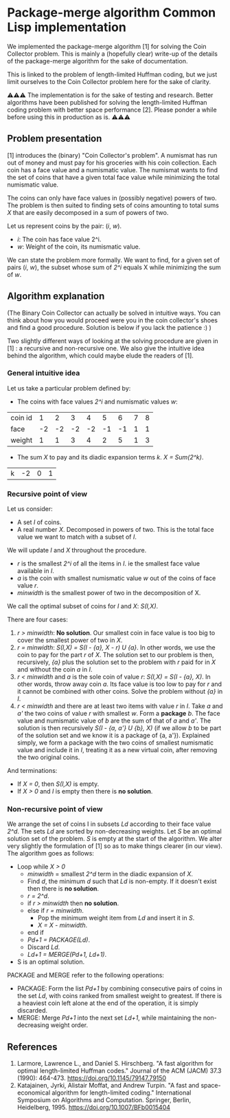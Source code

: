 # Package-merge algorithm Common Lisp implementation
We implemented the package-merge algorithm [1] for solving the Coin Collector 
problem. This is mainly a (hopefully clear) write-up
of the details of the package-merge algorithm for the sake of documentation.

This is linked to the problem of length-limited Huffman coding, but we just
limit ourselves to the Coin Collector problem here for the sake of clarity.

⚠⚠⚠ The implementation is for the sake of testing and research. Better
algorithms have been published for solving the length-limited Huffman coding
problem with better space performance [2]. Please ponder a while before using
this in production as is. ⚠⚠⚠

## Problem presentation
[1] introduces the (binary) "Coin Collector's problem". A numismat has run out
of money and must pay for his groceries with his coin collection. Each coin has
a face value and a numismatic value. The numismat wants to find the set of coins
that have a given total face value while minimizing the total numismatic value.

The coins can only have face values in (possibly negative) powers of two. The
problem is then suited to finding sets of coins amounting to total sums _X_ that
are easily decomposed in a sum of powers of two.

Let us represent coins by the pair: (_i_, _w_).
* _i_: The coin has face value 2^i.
* _w_: Weight of the coin, its numismatic value.

We can state the problem more formally. We want to find, for a given set of
pairs (_i_, _w_), the subset whose sum of _2^i_ equals X while minimizing the
sum of _w_.

## Algorithm explanation
(The Binary Coin Collector can actually be solved in intuitive ways. You can
think about how you would proceed were you in the coin collector's shoes and
find a good procedure. Solution is below if you lack the patience :) )

Two slightly different ways of looking at the solving procedure are given in [1]
: a recursive and non-recursive one. We also give the intuitive idea behind the
algorithm, which could maybe elude the readers of [1].

### General intuitive idea
Let us take a particular problem defined by:
* The coins with face values _2^i_ and numismatic values _w_:

| | | | | | | | | |
| ------- | --- | --- | --- | --- | --- | --- | --- | --- |
| coin id | 1  | 2  | 3  | 4  | 5  | 6  | 7 | 8 |
| face    | -2 | -2 | -2 | -2 | -1 | -1 | 1 | 1 |
| weight  | 1  | 1  | 3  | 4  | 2  | 5  | 1 | 3 |

* The sum _X_ to pay and its diadic expansion terms _k_. _X = Sum(2^k)_.

| | | | |
| --- | --- | --- | --- |
| k | -2 | 0 | 1 |

### Recursive point of view
Let us consider:
* A set _I_ of coins.
* A real number _X_. Decomposed in powers of two. This is the total face value
we want to match with a subset of _I_.

We will update _I_ and _X_ throughout the procedure.
* _r_ is the smallest _2^i_ of all the items in _I_. ie the smallest face value
available in _I_.
* _a_ is the coin with smallest numismatic value _w_ out of the coins of face 
value _r_.
* _minwidth_ is the smallest power of two in the decomposition of X.

We call the optimal subset of coins for _I_ and _X_: _S(I,X)_.

There are four cases:
1. _r > minwidth_: **No solution**. Our smallest coin in face value is too big
to cover the smallest power of two in _X_.
1. _r = minwidth_: _S(I,X) = S(I - {a}, X - r) U {a}_. In other words, we use
the coin to pay for the part _r_ of _X_. The solution set to our problem is
then, recursively, _{a}_ plus the solution set to the problem with _r_ paid for 
in _X_ and without the coin _a_ in _I_.
1. _r < minwidth_ and _a_ is the sole coin of value _r_: 
_S(I,X) = S(I - {a}, X)_. In other words, throw away coin _a_. Its face value is
too low to pay for _r_ and it cannot be combined with other coins. Solve the
problem without _{a}_ in _I_.
1. _r < minwidth_ and there are at least two items with value _r_ in _I_. Take
_a_ and _a'_ the two coins of value _r_ with smallest _w_. Form a **package**
_b_. The face value and numismatic value of _b_ are the sum of that of _a_ and
_a'_. The solution is then recursively _S(I - {a, a'} U {b}, X)_ (if we allow
_b_ to be part of the solution set and we know it is a package of {a, a'}).
Explained simply, we form a package with the two coins of smallest numismatic
value and include it in _I_, treating it as a new virtual coin, after removing 
the two original coins.

And terminations:
* If _X = 0_, then _S(I,X)_ is empty.
* If _X > 0_ and _I_ is empty then there is **no solution**.

### Non-recursive point of view
We arrange the set of coins I in subsets _Ld_ according to their face value
_2^d_. The sets _Ld_ are sorted by non-decreasing weights. Let _S_ be an optimal
solution set of the problem. _S_ is empty at the start of the algorithm.
We alter very slightly the formulation of [1] so as
to make things clearer (in our view).
The algorithm goes as follows:

* Loop while _X > 0_
  * _minwidth_ = smallest _2^d_ term in the diadic expansion of _X_.
  * Find _d_, the minimum _d_ such that _Ld_ is non-empty. If it doesn't exist 
then there is **no solution**.
  * _r = 2^d_.
  * if _r > minwidth_ then **no solution**.
  * else if _r = minwidth_.
    * Pop the minimum weight item from _Ld_ and insert it in _S_.
    * _X = X - minwidth_.
  * end if
  * _Pd+1 = PACKAGE(Ld)_.
  * Discard _Ld_.
  * _Ld+1 = MERGE(Pd+1, Ld+1)_.
* S is an optimal solution.

PACKAGE and MERGE refer to the following operations:
  * PACKAGE: Form the list _Pd+1_ by combining consecutive pairs of coins in the
set _Ld_, with coins ranked from smallest weight to greatest. If there is a
heaviest coin left alone at the end of the operation, it is simply discarded.
  * MERGE: Merge _Pd+1_ into the next set _Ld+1_, while maintaining the
non-decreasing weight order.

## References
1. Larmore, Lawrence L., and Daniel S. Hirschberg. "A fast algorithm for optimal length-limited Huffman codes." Journal of the ACM (JACM) 37.3 (1990): 464-473. https://doi.org/10.1145/79147.79150
1. Katajainen, Jyrki, Alistair Moffat, and Andrew Turpin. "A fast and space-economical algorithm for length-limited coding." International Symposium on Algorithms and Computation. Springer, Berlin, Heidelberg, 1995. https://doi.org/10.1007/BFb0015404
